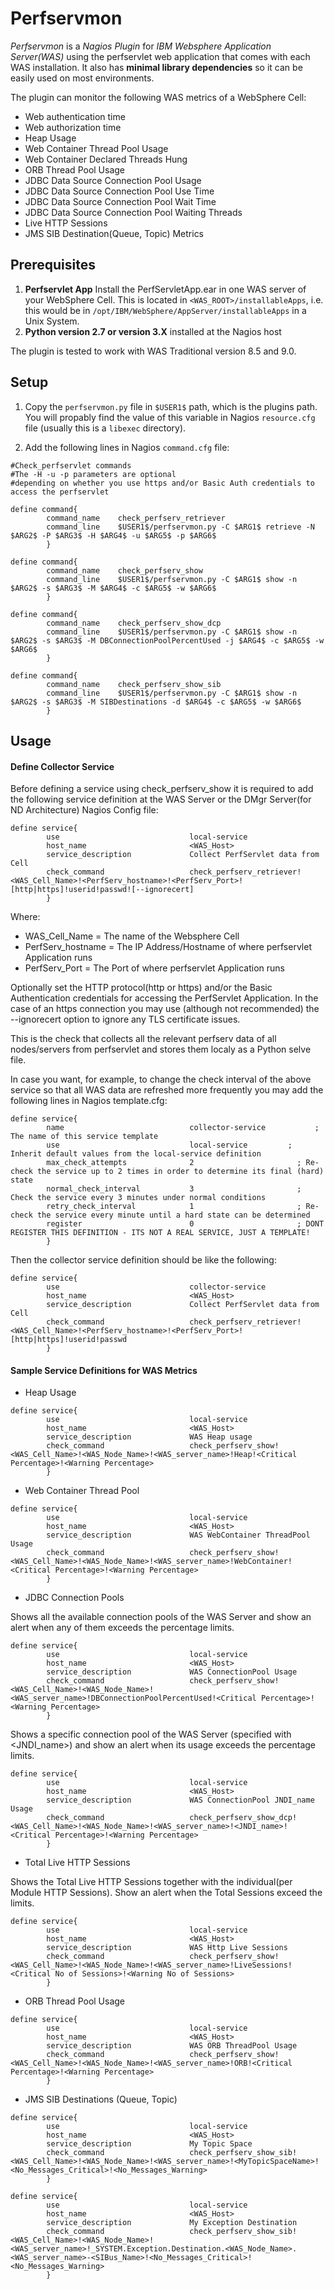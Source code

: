 # Perfservmon

*Perfservmon* is  a *Nagios Plugin* for *IBM Websphere Application Server(WAS)* using the perfservlet web application that comes with each WAS 
installation. It also has **minimal library dependencies** so it can be easily used on most environments.

The plugin can monitor the following WAS metrics of a WebSphere Cell:

- Web authentication time
- Web authorization time
- Heap Usage
- Web Container Thread Pool Usage
- Web Container Declared Threads Hung
- ORB Thread Pool Usage
- JDBC Data Source Connection Pool Usage
- JDBC Data Source Connection Pool Use Time
- JDBC Data Source Connection Pool Wait Time
- JDBC Data Source Connection Pool Waiting Threads
- Live HTTP Sessions
- JMS SIB Destination(Queue, Topic) Metrics


## Prerequisites

1. **Perfservlet App**
    Install the PerfServletApp.ear in one WAS server of your WebSphere Cell.
    This is located in `<WAS_ROOT>/installableApps`, i.e. this would be in `/opt/IBM/WebSphere/AppServer/installableApps` in a Unix System.
2. **Python version 2.7 or version 3.X** installed at the Nagios host

The plugin is tested to work with WAS Traditional version 8.5 and 9.0. 

## Setup

1. Copy the `perfservmon.py` file in `$USER1$` path, which is the plugins path. You will propably find the value of this variable in Nagios `resource.cfg` file (usually this is a `libexec` directory).

2. Add the following lines in Nagios `command.cfg` file:

```
#Check_perfservlet commands
#The -H -u -p parameters are optional
#depending on whether you use https and/or Basic Auth credentials to access the perfservlet

define command{
        command_name    check_perfserv_retriever
        command_line    $USER1$/perfservmon.py -C $ARG1$ retrieve -N $ARG2$ -P $ARG3$ -H $ARG4$ -u $ARG5$ -p $ARG6$
        }

define command{
        command_name    check_perfserv_show
        command_line    $USER1$/perfservmon.py -C $ARG1$ show -n $ARG2$ -s $ARG3$ -M $ARG4$ -c $ARG5$ -w $ARG6$
        }

define command{
        command_name    check_perfserv_show_dcp
        command_line    $USER1$/perfservmon.py -C $ARG1$ show -n $ARG2$ -s $ARG3$ -M DBConnectionPoolPercentUsed -j $ARG4$ -c $ARG5$ -w $ARG6$
        }

define command{
        command_name    check_perfserv_show_sib
        command_line    $USER1$/perfservmon.py -C $ARG1$ show -n $ARG2$ -s $ARG3$ -M SIBDestinations -d $ARG4$ -c $ARG5$ -w $ARG6$
        }
```

## Usage

#### Define Collector Service 
Before defining a service using check_perfserv_show it is required to add the following service definition at the WAS Server or the DMgr Server(for ND Architecture) Nagios Config file:

```
define service{
        use                             local-service        
        host_name                       <WAS_Host>
        service_description             Collect PerfServlet data from Cell
        check_command                   check_perfserv_retriever!<WAS_Cell_Name>!<PerfServ_hostname>!<PerfServ_Port>![http|https]!userid!passwd![--ignorecert]
        }
 ```
 Where:
 * WAS_Cell_Name = The name of the Websphere Cell
 * PerfServ_hostname = The IP Address/Hostname of where perfservlet Application runs
 * PerfServ_Port = The Port of where perfservlet Application runs
 
 Optionally set the HTTP protocol(http or https) and/or the Basic Authentication credentials for accessing the PerfServlet Application.
 In the case of an https connection you may use (although not recommended) the --ignorecert option to ignore any TLS certificate issues. 
 
 This is the check that collects all the relevant perfserv data of all nodes/servers from perfservlet and stores them localy as a Python selve file.
 
 In case you want, for example, to change the check interval of the above service so that all WAS data are refreshed more frequently you may add the following lines in Nagios template.cfg:
  
``` 
define service{
        name                            collector-service           ; The name of this service template
        use                             local-service         ; Inherit default values from the local-service definition
        max_check_attempts              2                       ; Re-check the service up to 2 times in order to determine its final (hard) state
        normal_check_interval           3                       ; Check the service every 3 minutes under normal conditions
        retry_check_interval            1                       ; Re-check the service every minute until a hard state can be determined
        register                        0                       ; DONT REGISTER THIS DEFINITION - ITS NOT A REAL SERVICE, JUST A TEMPLATE!
        }
 ```

Then the collector service definition should be like the following:

```
define service{
        use                             collector-service        
        host_name                       <WAS_Host>
        service_description             Collect PerfServlet data from Cell
        check_command                   check_perfserv_retriever!<WAS_Cell_Name>!<PerfServ_hostname>!<PerfServ_Port>![http|https]!userid!passwd
        }
 ```
 
#### Sample Service Definitions for WAS Metrics

* Heap Usage

```
define service{
        use                             local-service
        host_name                       <WAS_Host>
        service_description             WAS Heap usage
        check_command                   check_perfserv_show!<WAS_Cell_Name>!<WAS_Node_Name>!<WAS_server_name>!Heap!<Critical Percentage>!<Warning Percentage>
        }
```
 
* Web Container Thread Pool

```
define service{
        use                             local-service
        host_name                       <WAS_Host>
        service_description             WAS WebContainer ThreadPool Usage
        check_command                   check_perfserv_show!<WAS_Cell_Name>!<WAS_Node_Name>!<WAS_server_name>!WebContainer!<Critical Percentage>!<Warning Percentage>
        }
```

* JDBC Connection Pools

Shows all the available connection pools of the WAS Server and show an alert when any of them exceeds the percentage limits.

```
define service{
        use                             local-service
        host_name                       <WAS_Host>
        service_description             WAS ConnectionPool Usage
        check_command                   check_perfserv_show!<WAS_Cell_Name>!<WAS_Node_Name>!<WAS_server_name>!DBConnectionPoolPercentUsed!<Critical Percentage>!<Warning Percentage>
        }
```

Shows a specific connection pool of the WAS Server (specified with <JNDI_name>) and show an alert when its usage exceeds the percentage limits.

```
define service{
        use                             local-service
        host_name                       <WAS_Host>
        service_description             WAS ConnectionPool JNDI_name Usage
        check_command                   check_perfserv_show_dcp!<WAS_Cell_Name>!<WAS_Node_Name>!<WAS_server_name>!<JNDI_name>!<Critical Percentage>!<Warning Percentage>
        }
```

* Total Live HTTP Sessions

Shows the Total Live HTTP Sessions together with the individual(per Module HTTP Sessions). Show an alert when the Total Sessions exceed the limits.  

```
define service{
        use                             local-service
        host_name                       <WAS_Host>
        service_description             WAS Http Live Sessions
        check_command                   check_perfserv_show!<WAS_Cell_Name>!<WAS_Node_Name>!<WAS_server_name>!LiveSessions!<Critical No of Sessions>!<Warning No of Sessions>
        }
```

* ORB Thread Pool Usage

```
define service{
        use                             local-service
        host_name                       <WAS_Host>
        service_description             WAS ORB ThreadPool Usage
        check_command                   check_perfserv_show!<WAS_Cell_Name>!<WAS_Node_Name>!<WAS_server_name>!ORB!<Critical Percentage>!<Warning Percentage>
        }
```

* JMS SIB Destinations (Queue, Topic)

```
define service{
        use                             local-service
        host_name                       <WAS_Host>
        service_description             My Topic Space
        check_command                   check_perfserv_show_sib!<WAS_Cell_Name>!<WAS_Node_Name>!<WAS_server_name>!<MyTopicSpaceName>!<No_Messages_Critical>!<No_Messages_Warning>
        }

define service{
        use                             local-service
        host_name                       <WAS_Host>
        service_description             My Exception Destination
        check_command                   check_perfserv_show_sib!<WAS_Cell_Name>!<WAS_Node_Name>!<WAS_server_name>!_SYSTEM.Exception.Destination.<WAS_Node_Name>.<WAS_server_name>-<SIBus_Name>!<No_Messages_Critical>!<No_Messages_Warning>
        }
```
